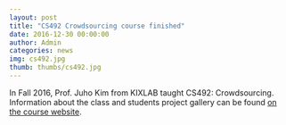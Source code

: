 ```yaml
---
layout: post
title: "CS492 Crowdsourcing course finished"
date: 2016-12-30 00:00:00
author: Admin
categories: news
img: cs492.jpg
thumb: thumbs/cs492.jpg
---
```


In Fall 2016, Prof. Juho Kim from KIXLAB taught CS492: Crowdsourcing.
Information about the class and students project gallery can be found [on the course website](http://kixlab.org/courses/crowdsourcing/index.html).